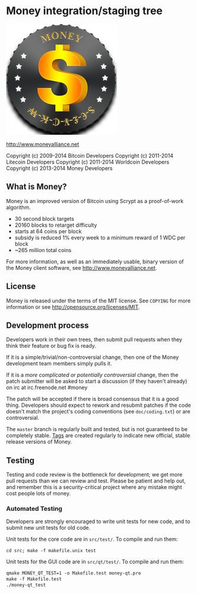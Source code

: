 Money integration/staging tree
================================

![](https://raw.githubusercontent.com/moneyfoundation/money/b2211281541530590168d2cee0567e6b673b8a3e/src/qt/res/images/wallet_bgcoin.png)

http://www.moneyalliance.net

Copyright (c) 2009-2014 Bitcoin Developers
Copyright (c) 2011-2014 Litecoin Developers
Copyright (c) 2011-2014 Worldcoin Developers
Copyright (c) 2013-2014 Money Developers

What is Money?
----------------

Money is an improved version of Bitcoin using Scrypt as a proof-of-work algorithm.
 - 30 second block targets
 - 20160 blocks to retarget difficulty
 - starts at 64 coins per block
 - subsidy is reduced 1% every week to a minimum reward of 1 WDC per block
 - ~265 million total coins


For more information, as well as an immediately usable, binary version of
the Money client software, see http://www.moneyalliance.net.

License
-------

Money is released under the terms of the MIT license. See `COPYING` for more
information or see http://opensource.org/licenses/MIT.

Development process
-------------------

Developers work in their own trees, then submit pull requests when they think
their feature or bug fix is ready.

If it is a simple/trivial/non-controversial change, then one of the Money
development team members simply pulls it.

If it is a *more complicated or potentially controversial* change, then the patch
submitter will be asked to start a discussion (if they haven't already) on irc at
irc.freenode.net #money

The patch will be accepted if there is broad consensus that it is a good thing.
Developers should expect to rework and resubmit patches if the code doesn't
match the project's coding conventions (see `doc/coding.txt`) or are
controversial.

The `master` branch is regularly built and tested, but is not guaranteed to be
completely stable. [Tags](https://github.com/bitcoin/bitcoin/tags) are created
regularly to indicate new official, stable release versions of Money.

Testing
-------

Testing and code review is the bottleneck for development; we get more pull
requests than we can review and test. Please be patient and help out, and
remember this is a security-critical project where any mistake might cost people
lots of money.

### Automated Testing

Developers are strongly encouraged to write unit tests for new code, and to
submit new unit tests for old code.

Unit tests for the core code are in `src/test/`. To compile and run them:

    cd src; make -f makefile.unix test

Unit tests for the GUI code are in `src/qt/test/`. To compile and run them:

    qmake MONEY_QT_TEST=1 -o Makefile.test money-qt.pro
    make -f Makefile.test
    ./money-qt_test
